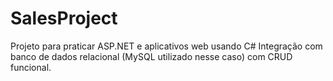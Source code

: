 # SalesProject
Projeto para praticar ASP.NET e aplicativos web usando C#
Integração com banco de dados relacional (MySQL utilizado nesse caso) com CRUD funcional.

